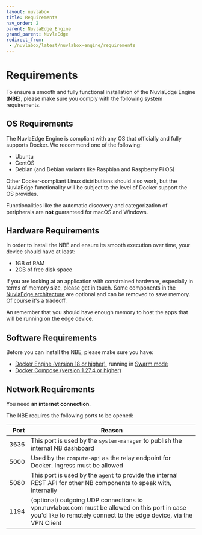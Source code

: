 ```yaml
---
layout: nuvlabox
title: Requirements
nav_order: 2
parent: NuvlaEdge Engine
grand_parent: NuvlaEdge
redirect_from:
 - /nuvlabox/latest/nuvlabox-engine/requirements
---
```


# Requirements

To ensure a smooth and fully functional installation of the NuvlaEdge Engine (**NBE**), please make sure you comply with the following system requirements.


## OS Requirements

The NuvlaEdge Engine is compliant with any OS that officially and fully supports Docker. We recommend one of the following:
- Ubuntu
- CentOS
- Debian (and Debian variants like Raspbian and Raspberry Pi OS)

Other Docker-compliant Linux distributions should also work, but the NuvlaEdge functionality will be subject to the level of Docker support the OS provides. 

Functionalities like the automatic discovery and categorization of peripherals are **not** guaranteed for macOS and Windows.


## Hardware Requirements

In order to install the NBE and ensure its smooth execution over time, your device should have at least:

- 1GB of RAM
- 2GB of free disk space

If you are looking at an application with constrained hardware, especially in terms of memory size, please get in touch. Some components in the [NuvlaEdge architecture](/nuvlabox/nuvlabox-engine/v2/architecture/) are optional and can be removed to save memory.  Of course it's a tradeoff.

An remember that you should have enough memory to host the apps that will be running on the edge device. 

## Software Requirements

Before you can install the NBE, please make sure you have:

- [Docker Engine (version 18 or higher)](https://docs.docker.com/install/#supported-platforms), running in [Swarm mode](https://docs.docker.com/engine/swarm/swarm-tutorial/)
- [Docker Compose (version 1.27.4 or higher)](https://docs.docker.com/compose/install/)


## Network Requirements

You need **an internet connection**.

The NBE requires the following ports to be opened:

| Port 	| Reason 	|
|-:	|-	|
| 3636  | This port is used by the `system-manager` to publish the internal NB dashboard |
| 5000 	| Used by the `compute-api` as the relay endpoint for Docker. Ingress must be allowed |
| 5080  | This port is used by the `agent` to provide the internal REST API for other NB components to speak with, internally |
| 1194  | (optional) outgoing UDP connections to vpn.nuvlabox.com must be allowed on this port in case you'd like to remotely connect to the edge device, via the VPN Client | 
